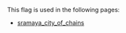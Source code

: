 This flag is used in the following pages:
 - [sramaya_city_of_chains](../events/sramaya_city_of_chains.md)
